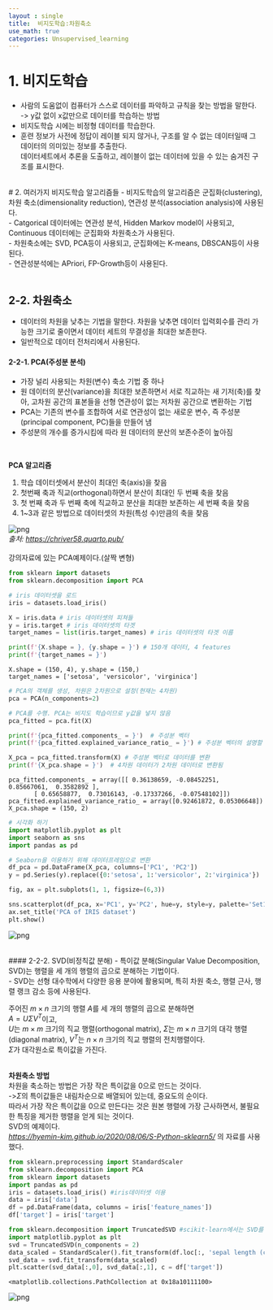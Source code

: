 ```yaml
---
layout : single
title:  비지도학습:차원축소
use_math: true
categories: Unsupervised_learning
---
```

# 1. 비지도학습
- 사람의 도움없이 컴퓨터가 스스로 데이터를 파악하고 규칙을 찾는 방법을 말한다.<br>
-> y값 없이 x값만으로 데이터를 학습하는 방법<br>
- 비지도학습 시에는 비정형 데이터를 학습한다.<br>
- 훈련 정보가 사전에 정답이 레이블 되지 않거나, 구조를 알 수 없는 데이터일때 그 데이터의 의미있는 정보를 추출한다.<br>
데이터세트에서 추론을 도출하고, 레이블이 없는 데이터에 있을 수 있는 숨겨진 구조를 표시한다.<br>

<br>
# 2. 여러가지 비지도학습 알고리즘들
- 비지도학습의 알고리즘은 군집화(clustering), 차원 축소(dimensionality reduction), 연관성 분석(association analysis)에 사용된다.<br>
- Catgorical 데이터에는 연관성 분석, Hidden Markov model이 사용되고, Continuous 데이터에는 군집화와 차원축소가 사용된다.<br>
- 차원축소에는 SVD, PCA등이 사용되고, 군집화에는 K-means, DBSCAN등이 사용된다.<br>
- 연관성분석에는 APriori, FP-Growth등이 사용된다.<br>
<br>

## 2-2. 차원축소
- 데이터의 차원을 낮추는 기법을 말한다. 차원을 낮추면 데이터 입력회수를 관리 가능한 크기로 줄이면서 데이터 세트의 무결성을 최대한 보존한다.<br>
- 일반적으로 데이터 전처리에서 사용된다.<br>

#### 2-2-1. PCA(주성분 분석)
- 가장 널리 사용되는 차원(변수) 축소 기법 중 하나<br>
- 원 데이터의 분산(variance)을 최대한 보존하면서 서로 직교하는 새 기저(축)를 찾아, 고차원 공간의 표본들을 선형 연관성이 없는 저차원 공간으로 변환하는 기법<br>
- PCA는 기존의 변수를 조합하여 서로 연관성이 없는 새로운 변수, 즉 주성분(principal component, PC)들을 만들어 냄<br>
- 주성분의 개수를 증가시킴에 따라 원 데이터의 분산의 보존수준이 높아짐<br>
<br>

**PCA 알고리즘**<br>
1. 학습 데이터셋에서 분산이 최대인 축(axis)을 찾음<br>
2. 첫번째 축과 직교(orthogonal)하면서 분산이 최대인 두 번째 축을 찾음<br>
3. 첫 번째 축과 두 번째 축에 직교하고 분산을 최대한 보존하는 세 번째 축을 찾음<br>
4. 1~3과 같은 방법으로 데이터셋의 차원(특성 수)만큼의 축을 찾음<br>

![png](https://drive.google.com/uc?id=1iN8LzC0BWkyv2dtw9bvFdWOaa_00-N_R)<br>
*출처: https://chriver58.quarto.pub/* <br>
<br>
강의자료에 있는 PCA예제이다.(살짝 변형)<br>
```python
from sklearn import datasets
from sklearn.decomposition import PCA

# iris 데이터셋을 로드
iris = datasets.load_iris()

X = iris.data # iris 데이터셋의 피쳐들
y = iris.target # iris 데이터셋의 타겟
target_names = list(iris.target_names) # iris 데이터셋의 타겟 이름

print(f'{X.shape = }, {y.shape = }') # 150개 데이터, 4 features
print(f'{target_names = }')  
```

    X.shape = (150, 4), y.shape = (150,)
    target_names = ['setosa', 'versicolor', 'virginica']
    


```python
# PCA의 객체를 생성, 차원은 2차원으로 설정(현재는 4차원)
pca = PCA(n_components=2)

# PCA를 수행. PCA는 비지도 학습이므로 y값을 넣지 않음
pca_fitted = pca.fit(X)

print(f'{pca_fitted.components_ = }')  # 주성분 벡터
print(f'{pca_fitted.explained_variance_ratio_ = }') # 주성분 벡터의 설명할 수 있는 분산 비율

X_pca = pca_fitted.transform(X) # 주성분 벡터로 데이터를 변환
print(f'{X_pca.shape = }')  # 4차원 데이터가 2차원 데이터로 변환됨
```

    pca_fitted.components_ = array([[ 0.36138659, -0.08452251,  0.85667061,  0.3582892 ],
           [ 0.65658877,  0.73016143, -0.17337266, -0.07548102]])
    pca_fitted.explained_variance_ratio_ = array([0.92461872, 0.05306648])
    X_pca.shape = (150, 2)
    


```python
# 시각화 하기
import matplotlib.pyplot as plt
import seaborn as sns
import pandas as pd

# Seaborn을 이용하기 위해 데이터프레임으로 변환
df_pca = pd.DataFrame(X_pca, columns=['PC1', 'PC2'])
y = pd.Series(y).replace({0:'setosa', 1:'versicolor', 2:'virginica'})

fig, ax = plt.subplots(1, 1, figsize=(6,3))

sns.scatterplot(df_pca, x='PC1', y='PC2', hue=y, style=y, palette='Set1')
ax.set_title('PCA of IRIS dataset')
plt.show()
```


    
![png](https://drive.google.com/uc?id=1olrY-ozt8cnKrHSdHNOlPT8wsfBG-S3B)
    

<br>
#### 2-2-2. SVD(비정칙값 분해)
- 특이값 분해(Singular Value Decomposition, SVD)는 행렬을 세 개의 행렬의 곱으로 분해하는 기법이다.<br>
- SVD는 선형 대수학에서 다양한 응용 분야에 활용되며, 특히 차원 축소, 행렬 근사, 행렬 랭크 감소 등에 사용된다.<br>


주어진 $m×n$ 크기의 행렬 $A$를 세 개의 행렬의 곱으로 분해하면<br>
$A = UΣV^T$이고,<br>
$U$는 $m×m$ 크기의 직교 행렬(orthogonal matrix), $Σ$는 $m×n$ 크기의 대각 행렬(diagonal matrix), $V^ T$는 $n×n$ 크기의 직교 행렬의 전치행렬이다.<br>
$Σ$가 대각원소로 특이값을 가진다.<br>
<br>

**차원축소 방법**<br>
차원을 축소하는 방법은 가장 작은 특이값을 0으로 만드는 것이다.<br>
->$Σ$의 특이값들은 내림차순으로 배열되어 있는데, 중요도의 순이다. <br>
따라서 가장 작은 특이값을 0으로 만든다는 것은 원본 행렬에 가장 근사하면서, 불필요한 특징을 제거한 행렬을 얻게 되는 것이다.<br>
SVD의 예제이다.<br>
*https://hyemin-kim.github.io/2020/08/06/S-Python-sklearn5/* 의 자료를 사용했다.<br>
```python
from sklearn.preprocessing import StandardScaler
from sklearn.decomposition import PCA
from sklearn import datasets
import pandas as pd
iris = datasets.load_iris() #iris데이터셋 이용
data = iris['data']
df = pd.DataFrame(data, columns = iris['feature_names'])
df['target'] = iris['target']
```


```python
from sklearn.decomposition import TruncatedSVD #scikit-learn에서는 SVD를 위해 TruncatedSVD를 사용
import matplotlib.pyplot as plt
svd = TruncatedSVD(n_components = 2)
data_scaled = StandardScaler().fit_transform(df.loc[:, 'sepal length (cm)' : 'petal width (cm)'])
svd_data = svd.fit_transform(data_scaled)
plt.scatter(svd_data[:,0], svd_data[:,1], c = df['target'])
```




    <matplotlib.collections.PathCollection at 0x18a10111100>




    
![png](https://drive.google.com/uc?id=11vapPOjkSd-Zkl4aKmgzTcUUsycqcNlw)
    




